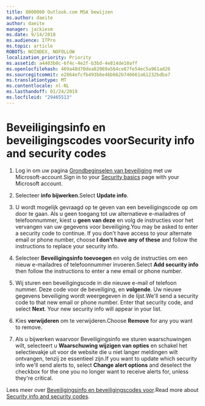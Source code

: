 ```yaml
---
title: 8000060 Outlook.com MSA bewijzen
ms.author: daeite
author: daeite
manager: jackiesm
ms.date: 9/14/2018
ms.audience: ITPro
ms.topic: article
ROBOTS: NOINDEX, NOFOLLOW
localization_priority: Priority
ms.assetid: a4403b0c-6f4c-4e2f-b3bd-4e814de10aff
ms.openlocfilehash: 469a48d70dea82069a564ce87fe54ec5a961ad26
ms.sourcegitcommit: e2864efcfb493b6e46b662b746661a61232bdba7
ms.translationtype: MT
ms.contentlocale: nl-NL
ms.lasthandoff: 01/24/2019
ms.locfileid: "29465513"
---
```

# <a name="security-info-and-security-codes"></a><span data-ttu-id="d0821-102">Beveiligingsinfo en beveiligingscodes voor</span><span class="sxs-lookup"><span data-stu-id="d0821-102">Security info and security codes</span></span>

1. <span data-ttu-id="d0821-103">Log in om uw pagina [Grondbeginselen van beveiliging](https://account.microsoft.com/security) met uw Microsoft-account.</span><span class="sxs-lookup"><span data-stu-id="d0821-103">Sign in to your [Security basics](https://account.microsoft.com/security) page with your Microsoft account.</span></span> 
    
2. <span data-ttu-id="d0821-104">Selecteer **info bijwerken**.</span><span class="sxs-lookup"><span data-stu-id="d0821-104">Select **Update info**.</span></span> 
    
3. <span data-ttu-id="d0821-p101">U wordt mogelijk gevraagd op te geven van een beveiligingscode op om door te gaan. Als u geen toegang tot uw alternatieve e-mailadres of telefoonnummer, kiest u **geen van deze** en volg de instructies voor het vervangen van uw gegevens voor beveiliging.</span><span class="sxs-lookup"><span data-stu-id="d0821-p101">You may be asked to enter a security code to continue. If you don't have access to your alternate email or phone number, choose **I don't have any of these** and follow the instructions to replace your security info.</span></span> 
    
4. <span data-ttu-id="d0821-107">Selecteer **Beveiligingsinfo toevoegen** en volg de instructies om een nieuw e-mailadres of telefoonnummer invoeren.</span><span class="sxs-lookup"><span data-stu-id="d0821-107">Select **Add security info** then follow the instructions to enter a new email or phone number.</span></span> 
    
5. <span data-ttu-id="d0821-p102">Wij sturen een beveiligingscode in die nieuwe e-mail of telefoon nummer. Deze code voor de beveiliging, en **volgende**. Uw nieuwe gegevens beveiliging wordt weergegeven in de lijst.</span><span class="sxs-lookup"><span data-stu-id="d0821-p102">We'll send a security code to that new email or phone number. Enter that security code, and select **Next**. Your new security info will appear in your list.</span></span> 
    
6. <span data-ttu-id="d0821-111">Kies **verwijderen** om te verwijderen.</span><span class="sxs-lookup"><span data-stu-id="d0821-111">Choose **Remove** for any you want to remove.</span></span> 
    
7. <span data-ttu-id="d0821-112">Als u bijwerken waarvoor Beveiligingsinfo we sturen waarschuwingen wilt, selecteert u **Waarschuwing wijzigen van opties** en schakel het selectievakje uit voor de website die u niet langer meldingen wilt ontvangen, tenzij ze essentieel zijn.</span><span class="sxs-lookup"><span data-stu-id="d0821-112">If you want to update which security info we'll send alerts to, select **Change alert options** and deselect the checkbox for the one you no longer want to receive alerts for, unless they're critical.</span></span> 
    
<span data-ttu-id="d0821-113">Lees meer over [Beveiligingsinfo en beveiligingscodes voor](https://support.microsoft.com/help/12428/).</span><span class="sxs-lookup"><span data-stu-id="d0821-113">Read more about [Security info and security codes](https://support.microsoft.com/help/12428/).</span></span>
  

